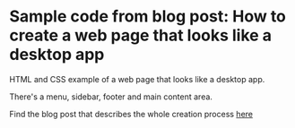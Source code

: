 # Sample code from blog post: How to create a web page that looks like a desktop app

HTML and CSS example of a web page that looks like a desktop app.

There's a menu, sidebar, footer and main content area.

Find the blog post that describes the whole creation process [here](http://www.blinkingcaret.com/2016/08/03/make-web-page-looks-like-desktop-app/)
